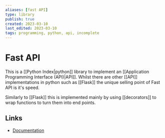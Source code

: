 ```yaml
---
aliases: [fast API]
type: library
publish: true
created: 2023-03-10
last_edited: 2023-03-10
tags: programming, python, api, incomplete
---
```

# Fast API

This is a [[Python Index|python]] library to implement an [[Application Programming Interface (API)|API]]. Whilst there are other [[API]] implementations in python such as [[Flask]] the unique selling point of Fast API is it's speed.

Similarly to [[Flask]] this is implemented mainly by using [[decorators]] to wrap functions to turn them into end points.

## Links

- [Documentation](https://fastapi.tiangolo.com/)